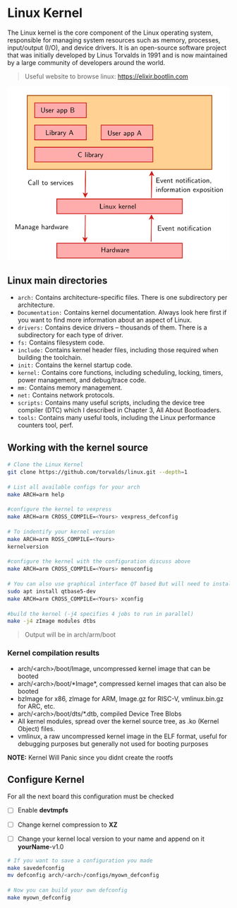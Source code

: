 # Linux Kernel

The Linux kernel is the core component of the Linux operating system, responsible for managing system resources such as memory, processes, input/output (I/O), and device drivers. It is an open-source software project that was initially developed by Linus Torvalds in 1991 and is now maintained by a large community of developers around the world.

> Useful website to browse linux: https://elixir.bootlin.com


![alt text](LinuxKernel.png)

## Linux main directories

-  `arch:` Contains architecture-specific files. There is one subdirectory per architecture.
-  `Documentation:` Contains kernel documentation. Always look here first if you
want to find more information about an aspect of Linux.
-  `drivers:` Contains device drivers – thousands of them. There is a subdirectory for
each type of driver.
- `fs:` Contains filesystem code.
- `include:` Contains kernel header files, including those required when building
the toolchain.
- `init:` Contains the kernel startup code.
- `kernel:` Contains core functions, including scheduling, locking, timers, power
management, and debug/trace code.
- `mm:` Contains memory management.
- `net:` Contains network protocols.
- `scripts:` Contains many useful scripts, including the device tree compiler (DTC)
which I described in Chapter 3, All About Bootloaders.
- `tools:` Contains many useful tools, including the Linux performance counters
tool, perf.

## Working with the kernel source

``` bash
# Clone the Linux Kernel
git clone https://github.com/torvalds/linux.git --depth=1

# List all available configs for your arch
make ARCH=arm help

#configure the kernel to vexpress
make ARCH=arm CROSS_COMPILE=<Yours> vexpress_defconfig

# To indentify your kernel version 
make ARCH=arm ROSS_COMPILE=<Yours> 
kernelversion

#configure the kernel with the configuration discuss above
make ARCH=arm CROSS_COMPILE=<Yours> menuconfig

# You can also use graphical interface QT based But will need to install QT
sudo apt install qtbase5-dev
make ARCH=arm CROSS_COMPILE=<Yours> xconfig

#build the kernel (-j4 specifies 4 jobs to run in parallel)
make -j4 zImage modules dtbs

```
> Output will be in arch/arm/boot 

### Kernel compilation results

- arch/\<arch>/boot/Image, uncompressed kernel image that can be booted
- arch/\<arch\>/boot/\*Image*, compressed kernel images that can also be booted
- bzImage for x86, zImage for ARM, Image.gz for RISC-V, vmlinux.bin.gz for ARC,
etc.
- arch/\<arch\>/boot/dts/*.dtb, compiled Device Tree Blobs
- All kernel modules, spread over the kernel source tree, as .ko (Kernel Object) files.
- vmlinux, a raw uncompressed kernel image in the ELF format, useful for
debugging purposes but generally not used for booting purposes

**NOTE:** Kernel Will Panic since you didnt create the rootfs

## Configure Kernel

For all the next board this configuration must be checked

- [ ] Enable **devtmpfs**
- [ ] Change kernel compression to **XZ**
- [ ] Change your kernel local version to your name and append on it **yourName**-v1.0


```bash
# If you want to save a configuration you made
make savedefconfig
mv defconfig arch/<arch>/configs/myown_defconfig

# Now you can build your own defconfig
make myown_defconfig
```